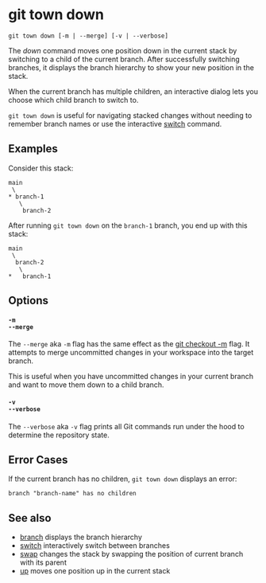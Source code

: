 # git town down

```command-summary
git town down [-m | --merge] [-v | --verbose]
```

The _down_ command moves one position down in the current stack by switching to
a child of the current branch. After successfully switching branches, it
displays the branch hierarchy to show your new position in the stack.

When the current branch has multiple children, an interactive dialog lets you
choose which child branch to switch to.

`git town down` is useful for navigating stacked changes without needing to
remember branch names or use the interactive [switch](switch.md) command.

## Examples

Consider this stack:

```
main
 \
* branch-1
   \
    branch-2
```

After running `git town down` on the `branch-1` branch, you end up with this
stack:

```
main
 \
  branch-2
   \
*   branch-1
```

## Options

#### `-m`<br>`--merge`

The `--merge` aka `-m` flag has the same effect as the
[git checkout -m](https://git-scm.com/docs/git-checkout#Documentation/git-checkout.txt--m)
flag. It attempts to merge uncommitted changes in your workspace into the target
branch.

This is useful when you have uncommitted changes in your current branch and want
to move them down to a child branch.

#### `-v`<br>`--verbose`

The `--verbose` aka `-v` flag prints all Git commands run under the hood to
determine the repository state.

## Error Cases

If the current branch has no children, `git town down` displays an error:

```
branch "branch-name" has no children
```

## See also

- [branch](branch.md) displays the branch hierarchy
- [switch](switch.md) interactively switch between branches
- [swap](swap.md) changes the stack by swapping the position of current branch
  with its parent
- [up](up.md) moves one position up in the current stack
